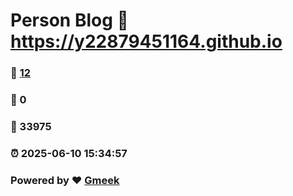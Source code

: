 # Person Blog :link: https://y22879451164.github.io 
### :page_facing_up: [12](https://y22879451164.github.io/tag.html) 
### :speech_balloon: 0 
### :hibiscus: 33975 
### :alarm_clock: 2025-06-10 15:34:57 
### Powered by :heart: [Gmeek](https://github.com/Meekdai/Gmeek)
